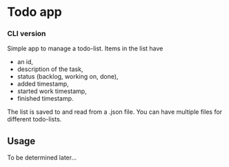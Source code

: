 # Todo app
### CLI version

Simple app to manage a todo-list. Items in the list have
- an id,
- description of the task,
- status (backlog, working on, done),
- added timestamp,
- started work timestamp,
- finished timestamp.

The list is saved to and read from a .json file. You can have multiple files for different todo-lists.

## Usage

To be determined later...
